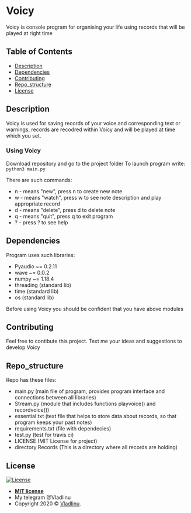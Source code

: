 # Voicy 

Voicy is console program for organising your life using records that will be played at right time

## Table of Contents

  - [Description](#description)
  - [Dependencies](#dependencies)
  - [Contributing](#contributing)
  - [Repo_structure](#repo_structure)
  - [License](#license)

## Description

Voicy is used for saving records of your voice and corresponding text or warnings, records are recodred within Voicy and will be played at time which you set.

### Using Voicy

Download repository and go to the project folder
To launch program write:
    `python3 main.py`

There are such commands:
  - n - means "new", press n to create new note
  - w - means "watch", press w to see note description and play appropriate record
  - d - means "delete", press d to delete note
  - q - means "quit", press q to exit program
  - ? - press ? to see help  

## Dependencies

Program uses such libraries:
  - Pyaudio ~= 0.2.11
  - wave ~= 0.0.2
  - numpy ~= 1.18.4
  - threading (standard lib)
  - time (standard lib)
  - os (standard lib)

Before using Voicy you should be confident that you have above modules

## Contributing

Feel free to contibute this project.
Text me your ideas and suggestions to develop Voicy

## Repo_structure

Repo has these files:
  - main.py (main file of program, provides program interface and connections between all libraries)
  - Stream.py (module that includes functions playvoice() and recordvoice())
  - essential.txt (text file that helps to store data about records, so that program keeps your past notes)
  - requirements.txt (file with dependecies)
  - test.py (test for travis ci)
  - LICENSE (MIT License for project)
  - directory Records (This is a directory where all records are holding)

## License

[![License](http://img.shields.io/:license-mit-blue.svg?style=flat-square)](http://badges.mit-license.org)

  - **[MIT license](http://opensource.org/licenses/mit-license.php)**
  - My telegram @Vladlinu
  - Copyright 2020 © <a href="https://github.com/vladlinu" target="_blank">Vladlinu</a>.
